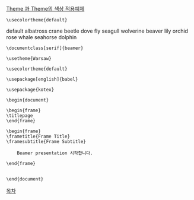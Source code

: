 [ Theme 과 Theme의 색상 적용예제](http://www.hartwork.org/beamer-theme-matrix/ )
```
\usecolortheme{default}
```
default albatross crane beetle dove fly seagull wolverine beaver lily orchid rose whale seahorse dolphin 

```
\documentclass[serif]{beamer} 

\usetheme{Warsaw}

\usecolortheme{default}

\usepackage[english]{babel}

\usepackage{kotex} 

\begin{document}

\begin{frame}
\titlepage
\end{frame}

\begin{frame}
\frametitle{Frame Title}
\framesubtitle{Frame Subtitle}

	Beamer presentation 시작합니다.

\end{frame}


\end{document}

```
[목차](./README.md)

